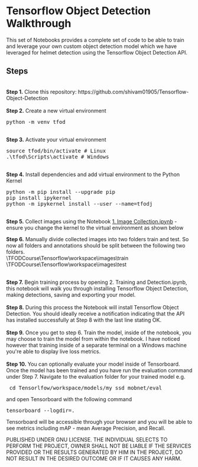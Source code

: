 # Tensorflow Object Detection Walkthrough
<p>This set of Notebooks provides a complete set of code to be able to train and leverage your own custom object detection model which we have leveraged for helmet detection using the Tensorflow Object Detection API.

## Steps
<br />
<b>Step 1.</b> Clone this repository: https://github.com/shivam01905/Tensorflow-Object-Detection
<br/><br/>
<b>Step 2.</b> Create a new virtual environment 
<pre>
python -m venv tfod
</pre> 
<br/>
<b>Step 3.</b> Activate your virtual environment
<pre>
source tfod/bin/activate # Linux
.\tfod\Scripts\activate # Windows 
</pre>
<br/>
<b>Step 4.</b> Install dependencies and add virtual environment to the Python Kernel
<pre>
python -m pip install --upgrade pip
pip install ipykernel
python -m ipykernel install --user --name=tfodj
</pre>
<br/>
<b>Step 5.</b> Collect images using the Notebook <a href=>1. Image Collection.ipynb</a> - ensure you change the kernel to the virtual environment as shown below
<br/>

<b>Step 6.</b> Manually divide collected images into two folders train and test. So now all folders and annotations should be split between the following two folders. <br/>
\TFODCourse\Tensorflow\workspace\images\train<br />
\TFODCourse\Tensorflow\workspace\images\test
<br/>

<br />
<b>Step 7.</b> Begin training process by opening 2. Training and Detection.ipynb</a>, this notebook will walk you through installing Tensorflow Object Detection, making detections, saving and exporting your model. 
<br/>
<br/>
<b>Step 8.</b> During this process the Notebook will install Tensorflow Object Detection. You should ideally receive a notification indicating that the API has installed successfully at Step 8 with the last line stating OK. 
<br/>
<br/>
<b>Step 9.</b> Once you get to step 6. Train the model, inside of the notebook, you may choose to train the model from within the notebook. I have noticed however that training inside of a separate terminal on a Windows machine you're able to display live loss metrics.
<br />
<br/>
<b>Step 10.</b> You can optionally evaluate your model inside of Tensorboard. Once the model has been trained and you have run the evaluation command under Step 7. Navigate to the evaluation folder for your trained model e.g. 
<pre> cd Tensorlfow/workspace/models/my_ssd_mobnet/eval</pre> 
and open Tensorboard with the following command
<pre>tensorboard --logdir=. </pre>
Tensorboard will be accessible through your browser and you will be able to see metrics including mAP - mean Average Precision, and Recall.
<br />

PUBLISHED UNDER GNU LICENSE. THE INDIVIDUAL SELECTS TO PERFORM THE PROJECT, OWNER SHALL NOT BE LIABLE IF THE SERVICES PROVIDED OR THE RESULTS GENERATED BY HIM IN THE PROJECT, DO NOT RESULT IN THE DESIRED OUTCOME OR IF IT CAUSES ANY HARM.

